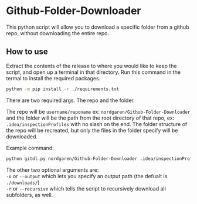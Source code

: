 # Github-Folder-Downloader
This python script will allow you to download a specific folder from a github repo, without downloading the entire repo.

## How to use
Extract the contents of the release to where you would like to keep the script, and open up a terminal in that directory. Run this command in the termal to install the required packages.  
```sh
python -m pip install -r ./requirements.txt
```

There are two required args. The repo and the folder.  

The repo will be `username/reponame` ex: `nordgaren/Github-Folder-Downloader` and the folder will be the path from the root directory of that repo, 
ex: `.idea/inspectionProfiles` with no slash on the end. The folder structure of the repo will be recreated, but only the files in the folder specify will be downloaded.  

Example command: 
```sh
python gitdl.py nordgaren/Github-Folder-Downloader .idea/inspectionProfiles
```  

The other two optional arguments are:  
`-o` or `--output` which lets you specify an output path (the defualt is `./downloads/`)  
`-r` or `--recursive` which tells the script to recursively download all subfolders, as well.  
